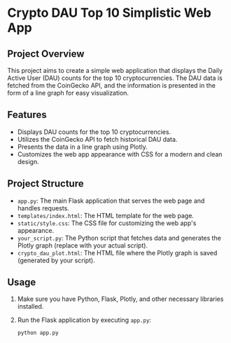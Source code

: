 # Crypto DAU Top 10 Simplistic Web App

## Project Overview

This project aims to create a simple web application that displays the Daily Active User (DAU) counts for the top 10 cryptocurrencies. The DAU data is fetched from the CoinGecko API, and the information is presented in the form of a line graph for easy visualization.

## Features

- Displays DAU counts for the top 10 cryptocurrencies.
- Utilizes the CoinGecko API to fetch historical DAU data.
- Presents the data in a line graph using Plotly.
- Customizes the web app appearance with CSS for a modern and clean design.

## Project Structure

- `app.py`: The main Flask application that serves the web page and handles requests.
- `templates/index.html`: The HTML template for the web page.
- `static/style.css`: The CSS file for customizing the web app's appearance.
- `your_script.py`: The Python script that fetches data and generates the Plotly graph (replace with your actual script).
- `crypto_dau_plot.html`: The HTML file where the Plotly graph is saved (generated by your script).

## Usage

1. Make sure you have Python, Flask, Plotly, and other necessary libraries installed.

2. Run the Flask application by executing `app.py`:

   ```shell
   python app.py
